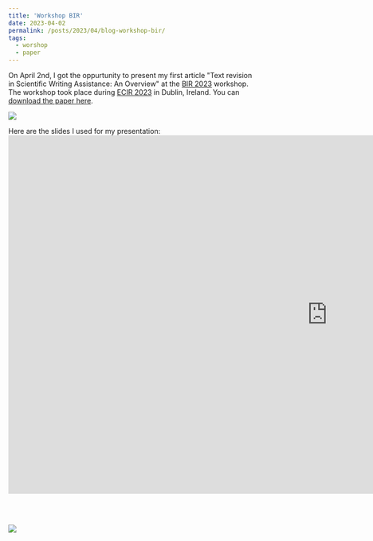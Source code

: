 ```yaml
---
title: 'Workshop BIR'
date: 2023-04-02
permalink: /posts/2023/04/blog-workshop-bir/
tags:
  - worshop
  - paper
---
```




On April 2nd, I got the oppurtunity to present my first article "Text revision in Scientific Writing Assistance: An Overview" at the [BIR 2023](https://sites.google.com/view/bir-ws/bir-2023) workshop. The workshop took place during [ECIR 2023](https://ecir2023.org/) in Dublin, Ireland.
You can [download the paper here](https://arxiv.org/pdf/2303.16726.pdf).

<img src='/images/DSC07362.jpg' >


Here are the slides I used for my presentation:
<embed src="https://jourdanl.github.io/files/Text revision in Scientific Writing Assistance A Review-1.pdf" width="1280" height="720" type='application/pdf'> 

<br/><br/>


<img src="/images/DSC07366(2).jpg"> 


